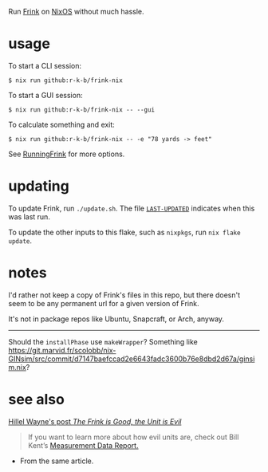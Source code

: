 Run [Frink] on [NixOS] without much hassle.

[Frink]: https://frinklang.org/
[NixOS]: https://nixos.org/

# usage

To start a CLI session:

`$ nix run github:r-k-b/frink-nix`

To start a GUI session:

`$ nix run github:r-k-b/frink-nix -- --gui`

To calculate something and exit:

`$ nix run github:r-k-b/frink-nix -- -e "78 yards -> feet"`

See [RunningFrink] for more options.

[RunningFrink]: https://frinklang.org/#RunningFrink


# updating

To update Frink, run `./update.sh`. The file [`LAST-UPDATED`](./LAST-UPDATED)
indicates when this was last run.

To update the other inputs to this flake, such as `nixpkgs`, run 
`nix flake update`.


# notes

I'd rather not keep a copy of Frink's files in this repo, but there doesn't seem
to be any permanent url for a given version of Frink.

It's not in package repos like Ubuntu, Snapcraft, or Arch, anyway.

---

Should the `installPhase` use `makeWrapper`? Something like
<https://git.marvid.fr/scolobb/nix-GINsim/src/commit/d7147baefccad2e6643fadc3600b76e8dbd2d67a/ginsim.nix>?


# see also

[Hillel Wayne's post *The Frink is Good, the Unit is Evil*](https://hillelwayne.com/post/frink/)

> If you want to learn more about how evil units are, check out Bill Kent’s
> [Measurement Data Report.](https://www.bkent.net/Doc/mdarchiv.pdf)

- From the same article.

